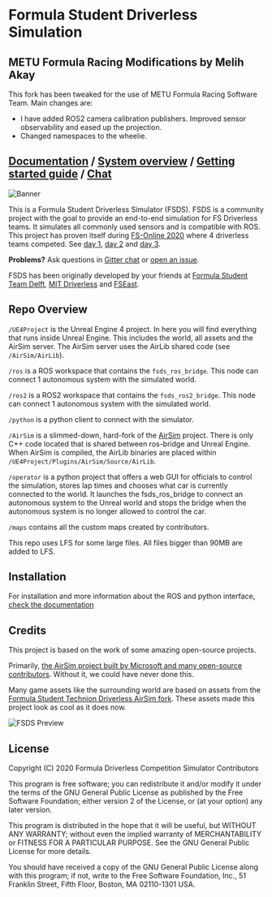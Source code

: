 # Formula Student Driverless Simulation

## METU Formula Racing Modifications by Melih Akay

This fork has been tweaked for the use of METU Formula Racing Software Team. Main changes are:

- I have added ROS2 camera calibration publishers. Improved sensor observability and eased up the projection.
- Changed namespaces to the wheelie. 

## [Documentation](https://fs-driverless.github.io/Formula-Student-Driverless-Simulator/) / [System overview](/docs/system-overview.md) / [Getting started guide](/docs/getting-started.md) / [Chat](https://github.com/FS-Driverless/Formula-Student-Driverless-Simulator/discussions)

![Banner](docs/images/banner.png)

This is a Formula Student Driverless Simulator (FSDS).
FSDS is a community project with the goal to provide an end-to-end simulation for FS Driverless teams. 
It simulates all commonly used sensors and is compatible with ROS. 
This project has proven itself during [FS-Online 2020](https://formulastudentonline.com/) where 4 driverless teams competed.
See [day 1](https://www.youtube.com/watch?v=TCgKwuLo3Eo), [day 2](https://www.youtube.com/watch?v=A-RHuWMZbig) and [day 3](https://www.youtube.com/watch?v=1RwY1cNMqMg).

**Problems?** Ask questions in [Gitter chat](https://gitter.im/FS-Driverless/Formula-Student-Driverless-Simulator) or [open an issue](https://github.com/FS-Driverless/Formula-Student-Driverless-Simulator/issues).

FSDS has been originally developed by your friends at [Formula Student Team Delft](https://www.fsteamdelft.nl/), [MIT Driverless](http://driverless.mit.edu/) and [FSEast](https://fseast.eu).

## Repo Overview

`/UE4Project` is the Unreal Engine 4 project.
In here you will find everything that runs inside Unreal Engine.
This includes the world, all assets and the AirSim server.
The AirSim server uses the AirLib shared code (see `/AirSim/AirLib`).

`/ros` is a ROS workspace that contains the `fsds_ros_bridge`. 
This node can connect 1 autonomous system with the simulated world.

`/ros2` is a ROS2 workspace that contains the `fsds_ros2_bridge`. 
This node can connect 1 autonomous system with the simulated world.

`/python` is a python client to connect with the simulator.

`/AirSim` is a slimmed-down, hard-fork of the [AirSim](https://github.com/microsoft/AirSim) project.
There is only C++ code located that is shared between ros-bridge and Unreal Engine.
When AirSim is compiled, the AirLib binaries are placed within `/UE4Project/Plugins/AirSim/Source/AirLib`.

`/operator` is a python project that offers a web GUI for officials to control the simulation, stores lap times and chooses what car is currently connected to the world.
It launches the fsds_ros_bridge to connect an autonomous system to the Unreal world and stops the bridge when the autonomous system is no longer allowed to control the car.

`/maps` contains all the custom maps created by contributors.

This repo uses LFS for some large files. All files bigger than 90MB are added to LFS.

## Installation
For installation and more information about the ROS and python interface, [check the documentation](https://fs-driverless.github.io/Formula-Student-Driverless-Simulator/)

## Credits
This project is based on the work of some amazing open-source projects. 

Primarily, [the AirSim project built by Microsoft and many open-source contributors](https://github.com/microsoft/AirSim). 
Without it, we could have never done this.

Many game assets like the surrounding world are based on assets from the [Formula Student Technion Driverless AirSim fork](https://github.com/FSTDriverless/AirSim). 
These assets made this project look as cool as it does now.


![FSDS Preview](docs/images/fsds_pretty.png)


## License

Copyright (C) 2020 Formula Driverless Competition Simulator Contributors

This program is free software; you can redistribute it and/or modify
it under the terms of the GNU General Public License as published by
the Free Software Foundation; either version 2 of the License, or
(at your option) any later version.

This program is distributed in the hope that it will be useful,
but WITHOUT ANY WARRANTY; without even the implied warranty of
MERCHANTABILITY or FITNESS FOR A PARTICULAR PURPOSE.  See the
GNU General Public License for more details.

You should have received a copy of the GNU General Public License along
with this program; if not, write to the Free Software Foundation, Inc.,
51 Franklin Street, Fifth Floor, Boston, MA 02110-1301 USA.
